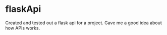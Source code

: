 # flaskApi
Created and tested out a flask api for a project. Gave me a good idea about how APIs works.
